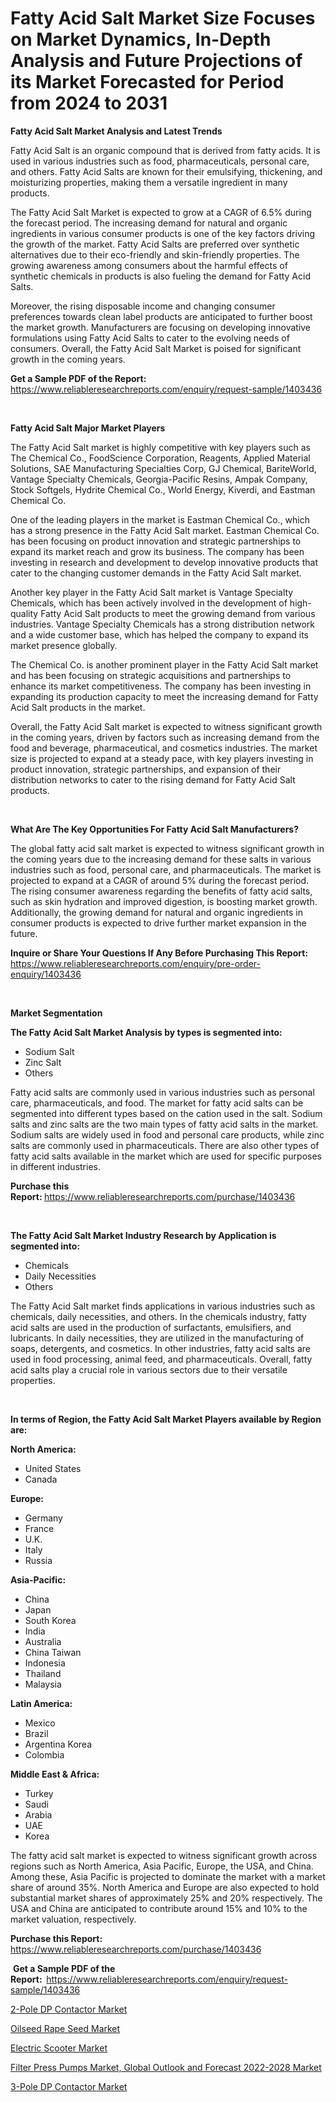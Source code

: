 <p><h1>Fatty Acid Salt Market Size Focuses on Market Dynamics, In-Depth Analysis and Future Projections of its Market Forecasted for Period from 2024 to 2031</h1></p><p><strong>Fatty Acid Salt Market Analysis and Latest Trends</strong></p>
<p><p>Fatty Acid Salt is an organic compound that is derived from fatty acids. It is used in various industries such as food, pharmaceuticals, personal care, and others. Fatty Acid Salts are known for their emulsifying, thickening, and moisturizing properties, making them a versatile ingredient in many products.</p><p>The Fatty Acid Salt Market is expected to grow at a CAGR of 6.5% during the forecast period. The increasing demand for natural and organic ingredients in various consumer products is one of the key factors driving the growth of the market. Fatty Acid Salts are preferred over synthetic alternatives due to their eco-friendly and skin-friendly properties. The growing awareness among consumers about the harmful effects of synthetic chemicals in products is also fueling the demand for Fatty Acid Salts.</p><p>Moreover, the rising disposable income and changing consumer preferences towards clean label products are anticipated to further boost the market growth. Manufacturers are focusing on developing innovative formulations using Fatty Acid Salts to cater to the evolving needs of consumers. Overall, the Fatty Acid Salt Market is poised for significant growth in the coming years.</p></p>
<p><strong>Get a Sample PDF of the Report:&nbsp;</strong> <a href="https://www.reliableresearchreports.com/enquiry/request-sample/1403436">https://www.reliableresearchreports.com/enquiry/request-sample/1403436</a></p>
<p>&nbsp;</p>
<p><strong>Fatty Acid Salt Major Market Players</strong></p>
<p><p>The Fatty Acid Salt market is highly competitive with key players such as The Chemical Co., FoodScience Corporation, Reagents, Applied Material Solutions, SAE Manufacturing Specialties Corp, GJ Chemical, BariteWorld, Vantage Specialty Chemicals, Georgia-Pacific Resins, Ampak Company, Stock Softgels, Hydrite Chemical Co., World Energy, Kiverdi, and Eastman Chemical Co. </p><p>One of the leading players in the market is Eastman Chemical Co., which has a strong presence in the Fatty Acid Salt market. Eastman Chemical Co. has been focusing on product innovation and strategic partnerships to expand its market reach and grow its business. The company has been investing in research and development to develop innovative products that cater to the changing customer demands in the Fatty Acid Salt market.</p><p>Another key player in the Fatty Acid Salt market is Vantage Specialty Chemicals, which has been actively involved in the development of high-quality Fatty Acid Salt products to meet the growing demand from various industries. Vantage Specialty Chemicals has a strong distribution network and a wide customer base, which has helped the company to expand its market presence globally.</p><p>The Chemical Co. is another prominent player in the Fatty Acid Salt market and has been focusing on strategic acquisitions and partnerships to enhance its market competitiveness. The company has been investing in expanding its production capacity to meet the increasing demand for Fatty Acid Salt products in the market.</p><p>Overall, the Fatty Acid Salt market is expected to witness significant growth in the coming years, driven by factors such as increasing demand from the food and beverage, pharmaceutical, and cosmetics industries. The market size is projected to expand at a steady pace, with key players investing in product innovation, strategic partnerships, and expansion of their distribution networks to cater to the rising demand for Fatty Acid Salt products.</p></p>
<p>&nbsp;</p>
<p><strong>What Are The Key Opportunities For Fatty Acid Salt Manufacturers?</strong></p>
<p><p>The global fatty acid salt market is expected to witness significant growth in the coming years due to the increasing demand for these salts in various industries such as food, personal care, and pharmaceuticals. The market is projected to expand at a CAGR of around 5% during the forecast period. The rising consumer awareness regarding the benefits of fatty acid salts, such as skin hydration and improved digestion, is boosting market growth. Additionally, the growing demand for natural and organic ingredients in consumer products is expected to drive further market expansion in the future.</p></p>
<p><strong>Inquire or Share Your Questions If Any Before Purchasing This Report:</strong> <a href="https://www.reliableresearchreports.com/enquiry/pre-order-enquiry/1403436">https://www.reliableresearchreports.com/enquiry/pre-order-enquiry/1403436</a></p>
<p>&nbsp;</p>
<p><strong>Market Segmentation</strong></p>
<p><strong>The Fatty Acid Salt Market Analysis by types is segmented into:</strong></p>
<p><ul><li>Sodium Salt</li><li>Zinc Salt</li><li>Others</li></ul></p>
<p><p>Fatty acid salts are commonly used in various industries such as personal care, pharmaceuticals, and food. The market for fatty acid salts can be segmented into different types based on the cation used in the salt. Sodium salts and zinc salts are the two main types of fatty acid salts in the market. Sodium salts are widely used in food and personal care products, while zinc salts are commonly used in pharmaceuticals. There are also other types of fatty acid salts available in the market which are used for specific purposes in different industries.</p></p>
<p><strong>Purchase this Report:&nbsp;</strong><a href="https://www.reliableresearchreports.com/purchase/1403436">https://www.reliableresearchreports.com/purchase/1403436</a></p>
<p>&nbsp;</p>
<p><strong>The Fatty Acid Salt Market Industry Research by Application is segmented into:</strong></p>
<p><ul><li>Chemicals</li><li>Daily Necessities</li><li>Others</li></ul></p>
<p><p>The Fatty Acid Salt market finds applications in various industries such as chemicals, daily necessities, and others. In the chemicals industry, fatty acid salts are used in the production of surfactants, emulsifiers, and lubricants. In daily necessities, they are utilized in the manufacturing of soaps, detergents, and cosmetics. In other industries, fatty acid salts are used in food processing, animal feed, and pharmaceuticals. Overall, fatty acid salts play a crucial role in various sectors due to their versatile properties.</p></p>
<p>&nbsp;</p>
<p><strong>In terms of Region, the Fatty Acid Salt Market Players available by Region are:</strong></p>
<p>
    <p> <strong> North America: </strong>
        <ul>
            <li>United States</li>
            <li>Canada</li>
        </ul>
        </p> 
    <p> <strong> Europe: </strong>
        <ul>
            <li>Germany</li>
            <li>France</li>
            <li>U.K.</li>
            <li>Italy</li>
            <li>Russia</li>
        </ul>
        </p> 
    <p> <strong> Asia-Pacific: </strong>
        <ul>
            <li>China</li>
            <li>Japan</li>
            <li>South Korea</li>
            <li>India</li>
            <li>Australia</li>
            <li>China Taiwan</li>
            <li>Indonesia</li>
            <li>Thailand</li>
            <li>Malaysia</li>
        </ul>
        </p> 
    <p> <strong> Latin America: </strong>
        <ul>
            <li>Mexico</li>
            <li>Brazil</li>
            <li>Argentina Korea</li>
            <li>Colombia</li>
        </ul>
        </p> 
    <p> <strong> Middle East & Africa: </strong>
        <ul>
            <li>Turkey</li>
            <li>Saudi</li>
            <li>Arabia</li>
            <li>UAE</li>
            <li>Korea</li>
        </ul>
    </p>
    </p>
<p><p>The fatty acid salt market is expected to witness significant growth across regions such as North America, Asia Pacific, Europe, the USA, and China. Among these, Asia Pacific is projected to dominate the market with a market share of around 35%. North America and Europe are also expected to hold substantial market shares of approximately 25% and 20% respectively. The USA and China are anticipated to contribute around 15% and 10% to the market valuation, respectively.</p></p>
<p><strong>Purchase this Report: </strong><a href="https://www.reliableresearchreports.com/purchase/1403436">https://www.reliableresearchreports.com/purchase/1403436</a></p>
<p>&nbsp;<strong>Get a Sample PDF of the Report:&nbsp;&nbsp;</strong><a href="https://www.reliableresearchreports.com/enquiry/request-sample/1403436">https://www.reliableresearchreports.com/enquiry/request-sample/1403436</a></p>
<p><strong></strong></p>
<p><p><a href="https://issuu.com/reportprime-2/docs/2-pole-dp-contactor-market-size-2030.pptx">2-Pole DP Contactor Market</a></p><p><a href="https://view.publitas.com/reportprime-1/oilseed-rape-seed-market-size-reflecting-a-forecast-till-2031-market-by-type-by-application-and-by-geography/">Oilseed Rape Seed Market</a></p><p><a href="https://view.publitas.com/reportprime-1/electric-scooter-market-share-market-new-trends-analysis-report-by-type-by-application-by-end-use-by-region-and-segment-forecasts-2024-2031/">Electric Scooter Market</a></p><p><a href="https://cute-banjo-8ca.notion.site/Filter-Press-Pumps-Market-Global-Outlook-and-Forecast-2022-2028-Market-Size-Evaluating-its-Market--44ec3ac172ad4cb499bf4972aeb19cc4">Filter Press Pumps Market, Global Outlook and Forecast 2022-2028 Market</a></p><p><a href="https://issuu.com/reportprime-2/docs/3-pole-dp-contactor-market-size-2030.pptx">3-Pole DP Contactor Market</a></p></p>